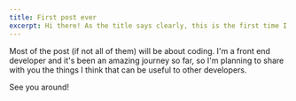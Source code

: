 ```yaml
---
title: First post ever
excerpt: Hi there! As the title says clearly, this is the first time I write a post, so it's also the first time I have a blog. I hope you enjoy the content I'm going to throw in here.
---
```


Most of the post (if not all of them) will be about coding. I'm a front end developer and it's been an amazing journey so far, so I'm planning to share with you the things I think that can be useful to other developers.

See you around!
